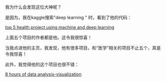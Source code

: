 # 
[](https://www.kaggle.com/midouazerty/code?page=3)

我为什么会发现这位大神呢？

是因为，我在kaggle搜索"deep learning " 时，看到了他的代码：

[top 5 health project using machine and deep learning](https://www.kaggle.com/discussions/general/228413)

上面五个项目的作者都是他。这令我很惊喜！

当我点进他的主页，我发现，他有很多项目，和“医学”相关的项目不止五个，真是令我惊喜！

此外，我觉得他的这个项目也很不错：

[8 hours of data analysis-visualization](https://www.kaggle.com/code/midouazerty/8-hours-of-data-analysis-visualization)





